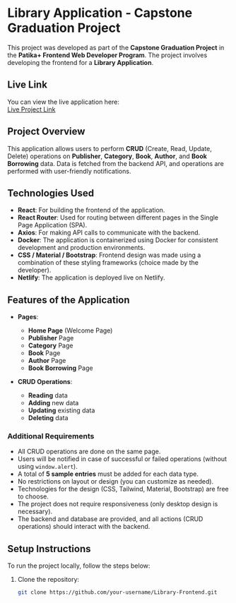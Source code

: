 # Library Application - Capstone Graduation Project

This project was developed as part of the **Capstone Graduation Project** in the **Patika+ Frontend Web Developer Program**. The project involves developing the frontend for a **Library Application**.

## Live Link

You can view the live application here:  
[Live Project Link](https://inquisitive-gnome-30efd3.netlify.app/)

## Project Overview

This application allows users to perform **CRUD** (Create, Read, Update, Delete) operations on **Publisher**, **Category**, **Book**, **Author**, and **Book Borrowing** data. Data is fetched from the backend API, and operations are performed with user-friendly notifications.

## Technologies Used

- **React**: For building the frontend of the application.
- **React Router**: Used for routing between different pages in the Single Page Application (SPA).
- **Axios**: For making API calls to communicate with the backend.
- **Docker**: The application is containerized using Docker for consistent development and production environments.
- **CSS / Material / Bootstrap**: Frontend design was made using a combination of these styling frameworks (choice made by the developer).
- **Netlify**: The application is deployed live on Netlify.

## Features of the Application

- **Pages**:
  - **Home Page** (Welcome Page)
  - **Publisher** Page
  - **Category** Page
  - **Book** Page
  - **Author** Page
  - **Book Borrowing** Page
  
- **CRUD Operations**:
  - **Reading** data
  - **Adding** new data
  - **Updating** existing data
  - **Deleting** data

### Additional Requirements

- All CRUD operations are done on the same page.
- Users will be notified in case of successful or failed operations (without using `window.alert`).
- A total of **5 sample entries** must be added for each data type.
- No restrictions on layout or design (you can customize as needed).
- Technologies for the design (CSS, Tailwind, Material, Bootstrap) are free to choose.
- The project does not require responsiveness (only desktop design is necessary).
- The backend and database are provided, and all actions (CRUD operations) should interact with the backend.

## Setup Instructions

To run the project locally, follow the steps below:

1. Clone the repository:
   ```bash
   git clone https://github.com/your-username/Library-Frontend.git
